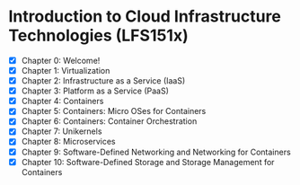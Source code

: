 # Introduction to Cloud Infrastructure Technologies (LFS151x)

- [x] Chapter 0: Welcome!
- [x] Chapter 1: Virtualization
- [x] Chapter 2: Infrastructure as a Service (IaaS)
- [x] Chapter 3: Platform as a Service (PaaS)
- [x] Chapter 4: Containers
- [x] Chapter 5: Containers: Micro OSes for Containers
- [x] Chapter 6: Containers: Container Orchestration
- [x] Chapter 7: Unikernels
- [x] Chapter 8: Microservices
- [x] Chapter 9: Software-Defined Networking and Networking for Containers
- [x] Chapter 10: Software-Defined Storage and Storage Management for Containers
